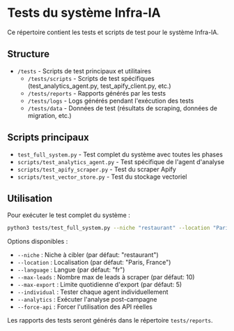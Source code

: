 # Tests du système Infra-IA

Ce répertoire contient les tests et scripts de test pour le système Infra-IA.

## Structure

- `/tests` - Scripts de test principaux et utilitaires
  - `/tests/scripts` - Scripts de test spécifiques (test_analytics_agent.py, test_apify_client.py, etc.)
  - `/tests/reports` - Rapports générés par les tests
  - `/tests/logs` - Logs générés pendant l'exécution des tests
  - `/tests/data` - Données de test (résultats de scraping, données de migration, etc.)

## Scripts principaux

- `test_full_system.py` - Test complet du système avec toutes les phases
- `scripts/test_analytics_agent.py` - Test spécifique de l'agent d'analyse
- `scripts/test_apify_scraper.py` - Test du scraper Apify
- `scripts/test_vector_store.py` - Test du stockage vectoriel

## Utilisation

Pour exécuter le test complet du système :

```bash
python3 tests/test_full_system.py --niche "restaurant" --location "Paris, France" --max-leads 10
```

Options disponibles :
- `--niche` : Niche à cibler (par défaut: "restaurant")
- `--location` : Localisation (par défaut: "Paris, France")
- `--language` : Langue (par défaut: "fr")
- `--max-leads` : Nombre max de leads à scraper (par défaut: 10)
- `--max-export` : Limite quotidienne d'export (par défaut: 5)
- `--individual` : Tester chaque agent individuellement
- `--analytics` : Exécuter l'analyse post-campagne
- `--force-api` : Forcer l'utilisation des API réelles

Les rapports des tests seront générés dans le répertoire `tests/reports`.
